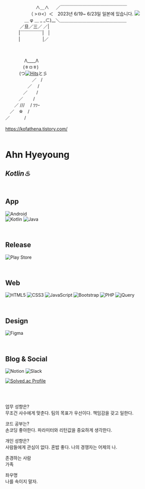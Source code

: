 

　　　　 　 　 ∧＿∧ 　 ／￣￣￣￣￣￣￣￣￣￣￣￣￣￣￣<br/>
　　　　　  （ >ㅁ<）＜　2023년 6/19~ 6/23일 일본에 있습니다. <a href="mailto:kog99athena@naver.com">
           <img src="https://img.shields.io/badge/Gmail-EA4335?style=for-the-badge&logo=Gmail&logoColor=white"> 
       </a><br/>
　　　 　＿ φ ＿ _ _⊂)__＼＿＿＿＿＿＿＿＿＿＿＿＿＿＿＿<br/>
　　　 ／旦／三／ ／|<br/>
　　　|￣￣￣￣￣|　|<br/>
　　　|&nbsp;&nbsp;&nbsp;&nbsp;&nbsp;&nbsp;&nbsp;&nbsp;&nbsp;&nbsp;&nbsp;&nbsp;&nbsp;&nbsp;&nbsp;&nbsp;&nbsp;&nbsp;|／<br/>
<br/><br/>

　　　　 Λ____Λ <br/>
　　　　(ㅎㅁㅎ) <br/>
　&nbsp;&nbsp;　&nbsp;&nbsp;(つ[![Hits](https://hits.seeyoufarm.com/api/count/incr/badge.svg?tab=repositories&url=https%3A%2F%2Fgithub.com%2Fkof99athena&count_bg=%23F2F4FF&title_bg=%23FFDEDE&icon=&icon_color=%23E7E7E7&title=hits&edge_flat=false)](https://hits.seeyoufarm.com)と彡 <br/>
　　　　　　／　/ <br/>
　　　　　／　 / <br/>
　　　　／　　/ <br/>
　　　／　　 / <br/>
　　／ /// 　/ ﾂﾂｰ <br/>
　／　☆　/ <br/>
 ／　　 　/<br/>  
https://kofathena.tistory.com/
<br/>
<br/>
<h1 class="code-line" data-line-start=0 data-line-end=1 ><a id="Ahn_Hyeyoung_0"></a>Ahn Hyeyoung</h1>
<h2 class="code-line" data-line-start=1 data-line-end=2 ><a id="_Kotlin__1"></a><em>Kotlin♨</em></h2>
<br/>
<h2 class="code-line" data-line-start=4 data-line-end=5 ><a id="App_4"></a>App</h2>
<p class="has-line-data" data-line-start="5" data-line-end="7"><img src="https://img.shields.io/badge/Android-3DDC84?style=for-the-badge&amp;logo=android&amp;logoColor=white" alt="Android"><br>
<img src="https://img.shields.io/badge/kotlin-%237F52FF.svg?style=for-the-badge&amp;logo=kotlin&amp;logoColor=white" alt="Kotlin"> <img src="https://img.shields.io/badge/java-%23ED8B00.svg?style=for-the-badge&amp;logo=openjdk&amp;logoColor=white" alt="Java"></p>
<br/>
<h2 class="code-line" data-line-start=8 data-line-end=9 ><a id="Release_8"></a>Release</h2>
<p class="has-line-data" data-line-start="9" data-line-end="10"><img src="https://img.shields.io/badge/Google_Play-414141?style=for-the-badge&amp;logo=google-play&amp;logoColor=white" alt="Play Store"></p>
<br/>
<h2 class="code-line" data-line-start=11 data-line-end=12 ><a id="Web_11"></a>Web</h2>
<p class="has-line-data" data-line-start="12" data-line-end="13"><img src="https://img.shields.io/badge/html5-%23E34F26.svg?style=for-the-badge&amp;logo=html5&amp;logoColor=white" alt="HTML5"> <img src="https://img.shields.io/badge/css3-%231572B6.svg?style=for-the-badge&amp;logo=css3&amp;logoColor=white" alt="CSS3"> <img src="https://img.shields.io/badge/javascript-%23323330.svg?style=for-the-badge&amp;logo=javascript&amp;logoColor=%23F7DF1E" alt="JavaScript"> <img src="https://img.shields.io/badge/bootstrap-%238511FA.svg?style=for-the-badge&amp;logo=bootstrap&amp;logoColor=white" alt="Bootstrap"> <img src="https://img.shields.io/badge/php-%23777BB4.svg?style=for-the-badge&amp;logo=php&amp;logoColor=white" alt="PHP"> <img src="https://img.shields.io/badge/jquery-%230769AD.svg?style=for-the-badge&amp;logo=jquery&amp;logoColor=white" alt="jQuery"></p>
<br/>
<h2 class="code-line" data-line-start=13 data-line-end=14 ><a id="Design_13"></a>Design</h2>
<p class="has-line-data" data-line-start="14" data-line-end="15"><img src="https://img.shields.io/badge/figma-%23F24E1E.svg?style=for-the-badge&amp;logo=figma&amp;logoColor=white" alt="Figma"></p>
<br/>
<h2 class="code-line" data-line-start=16 data-line-end=17 ><a id="Blog__Social_16"></a>Blog &amp; Social</h2>
<p class="has-line-data" data-line-start="17" data-line-end="18"><img src="https://img.shields.io/badge/Notion-%23000000.svg?style=for-the-badge&amp;logo=notion&amp;logoColor=white" alt="Notion">  <img src="https://img.shields.io/badge/Slack-4A154B?style=for-the-badge&amp;logo=slack&amp;logoColor=white" alt="Slack"></p>
<p class="has-line-data" data-line-start="19" data-line-end="20"><a href="https://solved.ac/hye023/"><img src="http://mazassumnida.wtf/api/v2/generate_badge?boj=hye023" alt="Solved.ac Profile"></a></p>
<br/> <br/>

업무 성향은? <br/>
무조건 사수에게 맞춘다. 팀의 목표가 우선이다. 책임감을 갖고 일한다. 

코드 공부는? <br/>
손코딩 좋아한다. 파라미터와 리턴값을 중요하게 생각한다. 

개인 성향은? <br/>
사람들에게 관심이 없다. 혼밥 좋다. 나의 경쟁자는 어제의 나. 

존경하는 사람 <br/>
가족

좌우명 <br/>
나를 속이지 말자. 

